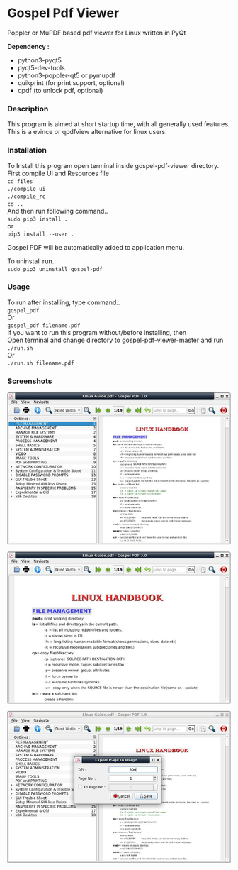 # Gospel Pdf Viewer
Poppler or MuPDF based pdf viewer for Linux written in PyQt

**Dependency :**  
* python3-pyqt5  
* pyqt5-dev-tools  
* python3-poppler-qt5 or pymupdf  
* quikprint (for print support, optional)  
* qpdf (to unlock pdf, optional)  

### Description
This program is aimed at short startup time, with all generally used features.  
This is a evince or qpdfview alternative for linux users.

### Installation
To Install this program open terminal inside gospel-pdf-viewer directory.  
First compile UI and Resources file  
`cd files`  
`./compile_ui`  
`./compile_rc`  
`cd ..`  
And then run following command..  
`sudo pip3 install .`  
or  
`pip3 install --user .`  

Gospel PDF will be automatically added to application menu.

To uninstall run..  
`sudo pip3 uninstall gospel-pdf`


### Usage
To run after installing, type command..  
  `gospel_pdf`  
Or  
  `gospel_pdf filename.pdf`  
If you want to run this program without/before installing, then  
Open terminal and change directory to gospel-pdf-viewer-master and run  
  `./run.sh`  
Or  
  `./run.sh filename.pdf`  


### Screenshots

![Screenshot 1](data/screenshots/Screenshot1.jpg)  

![Screenshot 2](data/screenshots/Screenshot2.jpg)  

![Screenshot 3](data/screenshots/Screenshot3.jpg)  


